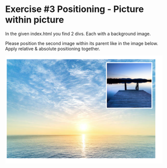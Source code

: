 # Exercise #3 Positioning - Picture within picture

In the given index.html you find 2 divs. Each with a background image.

Please position the second image within its parent like in the image below. Apply relative & absolute positioning together.

![Preview](./result.png)
